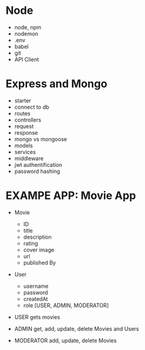 # Node

- node, npm
- nodemon
- .env
- babel
- git
- API Client

# Express and Mongo

- starter
- connect to db
- routes
- controllers
- request
- response
- mongo vs mongoose
- models
- services
- middleware
- jwt authentification
- password hashing

# EXAMPE APP: Movie App

- Movie
  - ID
  - title
  - description
  - rating
  - cover image
  - url
  - published By
- User

  - username
  - password
  - createdAt
  - role [USER, ADMIN, MODERATOR]

- USER gets movies
- ADMIN get, add, update, delete Movies and Users
- MODERATOR add, update, delete Movies
